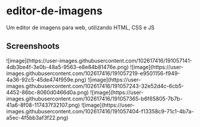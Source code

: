 # editor-de-imagens
Um editor de imagens para web, utilizando HTML, CSS e JS

<h2>Screenshoots</h2>
![image](https://user-images.githubusercontent.com/102617416/191057141-4db3be4f-3e0b-48a5-9563-e8e84b81476e.png)
![image](https://user-images.githubusercontent.com/102617416/191057219-e9501156-f949-4a36-92c5-45de474f959e.png)
![image](https://user-images.githubusercontent.com/102617416/191057243-32e52d4c-6cb5-4452-86bc-8060d0466d0a.png)
![image](https://user-images.githubusercontent.com/102617416/191057365-b6f65805-7b7b-41a6-8f08-117437f32107.png)
![image](https://user-images.githubusercontent.com/102617416/191057404-f13358c9-71c1-4b7a-a5ec-4f5bb3af3f22.png)
